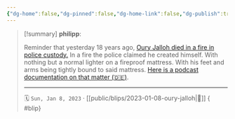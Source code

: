 ```yaml
---
{"dg-home":false,"dg-pinned":false,"dg-home-link":false,"dg-publish":true,"type":"blip","created-date":"2023-01-08T00:00:00","disabled rules":["yaml-title","yaml-title-alias","file-name-heading"],"title":"philipp @ 2023-01-08","dg-permalink":"2023/01/08/oury-jalloh/","updated-date":"2025-04-30T22:27:37","dg-path":"blips/2023-01-08-oury-jalloh.md","permalink":"/2023/01/08/oury-jalloh/","dgPassFrontmatter":true}
---
```


> [!summary] **philipp**:
>
> Reminder that yesterday 18 years ago, [Oury Jalloh died in a fire in police custody.](https://en.wikipedia.org/wiki/Death_of_Oury_Jalloh) In a fire the police claimed he created himself. With nothing but a normal lighter on a fireproof mattress. With his feet and arms being tightly bound to said mattress. [Here is a podcast documentation on that matter (🇩🇪)](https://www1.wdr.de/mediathek/audio/wdr5/wdr5-tiefenblick/oury-jalloh/index.html).
> - - -
>
> 🗓️ `Sun, Jan 8, 2023` · [[public/blips/2023-01-08-oury-jalloh\|🔗]]
{ #blip}

